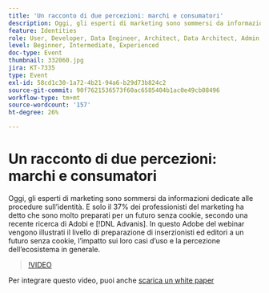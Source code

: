 ```yaml
---
title: 'Un racconto di due percezioni: marchi e consumatori'
description: Oggi, gli esperti di marketing sono sommersi da informazioni dedicate alle procedure sull’identità. E solo il 37% dei professionisti del marketing ha detto di essere molto preparato per un futuro senza cookie, secondo una recente ricerca di Adobe e Advanis. In questo Adobe del webinar vengono illustrati il livello di preparazione di inserzionisti ed editori a un futuro senza cookie, l’impatto sui loro casi d’uso e la percezione dell’ecosistema in generale.
feature: Identities
role: User, Developer, Data Engineer, Architect, Data Architect, Admin, Leader
level: Beginner, Intermediate, Experienced
doc-type: Event
thumbnail: 332060.jpg
jira: KT-7335
type: Event
exl-id: 58cd1c30-1a72-4b21-94a6-b29d73b824c2
source-git-commit: 90f7621536573f60ac6585404b1ac0e49cb08496
workflow-type: tm+mt
source-wordcount: '157'
ht-degree: 26%

---
```


# Un racconto di due percezioni: marchi e consumatori

Oggi, gli esperti di marketing sono sommersi da informazioni dedicate alle procedure sull’identità. E solo il 37% dei professionisti del marketing ha detto che sono molto preparati per un futuro senza cookie, secondo una recente ricerca di Adobi e [!DNL Advanis]. In questo Adobe del webinar vengono illustrati il livello di preparazione di inserzionisti ed editori a un futuro senza cookie, l’impatto sui loro casi d’uso e la percezione dell’ecosistema in generale.

>[!VIDEO](https://video.tv.adobe.com/v/332060/?quality=12&learn=on)

Per integrare questo video, puoi anche [scarica un white paper](assets/whitepaper-a-tale-of-two-perceptions.pdf)
